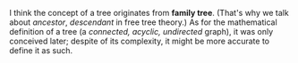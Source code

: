 I think the concept of a tree originates from **family tree**. (That's why we talk about _ancestor_,
_descendant_ in free tree theory.) As for the mathematical definition of a tree
(a _connected, acyclic, undirected_ graph), it was only conceived later; despite of its complexity,
it might be more accurate to define it as such.



